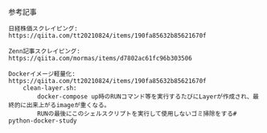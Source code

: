 参考記事

    日経株価スクレイピング: https://qiita.com/tt20210824/items/190fa85632b85621670f

    Zenn記事スクレイピング: https://qiita.com/mormas/items/d7802ac61fc96b303506

    Dockerイメージ軽量化: https://qiita.com/tt20210824/items/190fa85632b85621670f
        clean-layer.sh:
            docker-compose up時のRUNコマンド等を実行するたびにLayerが作成され、最終的に出来上がるimageが重くなる。
            RUNの最後にこのシェルスクリプトを実行して使用しないゴミ掃除をする# python-docker-study